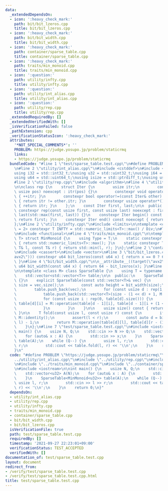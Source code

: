 ```yaml
---
data:
  _extendedDependsOn:
  - icon: ':heavy_check_mark:'
    path: bit/bit_lzeros.cpp
    title: bit/bit_lzeros.cpp
  - icon: ':heavy_check_mark:'
    path: bit/bit_width.cpp
    title: bit/bit_width.cpp
  - icon: ':heavy_check_mark:'
    path: container/sparse_table.cpp
    title: container/sparse_table.cpp
  - icon: ':heavy_check_mark:'
    path: traits/min_monoid.cpp
    title: traits/min_monoid.cpp
  - icon: ':question:'
    path: utility/infty.cpp
    title: utility/infty.cpp
  - icon: ':question:'
    path: utility/int_alias.cpp
    title: utility/int_alias.cpp
  - icon: ':question:'
    path: utility/rep.cpp
    title: utility/rep.cpp
  _extendedRequiredBy: []
  _extendedVerifiedWith: []
  _isVerificationFailed: false
  _pathExtension: cpp
  _verificationStatusIcon: ':heavy_check_mark:'
  attributes:
    '*NOT_SPECIAL_COMMENTS*': ''
    PROBLEM: https://judge.yosupo.jp/problem/staticrmq
    links:
    - https://judge.yosupo.jp/problem/staticrmq
  bundledCode: "#line 1 \"test/sparse_table.test.cpp\"\n#define PROBLEM \"https://judge.yosupo.jp/problem/staticrmq\"\
    \n#line 2 \"utility/int_alias.cpp\"\n#include <cstddef>\n#include <cstdint>\n\n\
    using i32 = std::int32_t;\nusing u32 = std::uint32_t;\nusing i64 = std::int64_t;\n\
    using u64 = std::uint64_t;\nusing isize = std::ptrdiff_t;\nusing usize = std::size_t;\n\
    #line 2 \"utility/rep.cpp\"\n#include <algorithm>\n#line 4 \"utility/rep.cpp\"\
    \n\nclass rep {\n    struct Iter {\n        usize itr;\n        constexpr Iter(const\
    \ usize pos) noexcept : itr(pos) {}\n        constexpr void operator++() noexcept\
    \ { ++itr; }\n        constexpr bool operator!=(const Iter& other) const noexcept\
    \ { return itr != other.itr; }\n        constexpr usize operator*() const noexcept\
    \ { return itr; }\n    };\n    const Iter first, last;\n\n  public:\n    explicit\
    \ constexpr rep(const usize first, const usize last) noexcept : first(first),\
    \ last(std::max(first, last)) {}\n    constexpr Iter begin() const noexcept {\
    \ return first; }\n    constexpr Iter end() const noexcept { return last; }\n\
    };\n#line 2 \"utility/infty.cpp\"\n#include <limits>\n\ntemplate <class T, T Div\
    \ = 2> constexpr T INFTY = std::numeric_limits<T>::max() / Div;\n#line 2 \"traits/min_monoid.cpp\"\
    \n#include <functional>\n#line 4 \"traits/min_monoid.cpp\"\n\ntemplate <class\
    \ T> struct MinMonoid {\n    using Type = T;\n    static constexpr T identity()\
    \ { return std::numeric_limits<T>::max(); }\n    static constexpr T operation(const\
    \ T& l, const T& r) { return std::min(l, r); }\n};\n#line 2 \"container/sparse_table.cpp\"\
    \n#include <cassert>\n#include <vector>\n#line 3 \"bit/bit_lzeros.cpp\"\n\n__attribute__((target(\"\
    avx2\"))) constexpr u64 bit_lzeros(const u64 x) { return x == 0 ? 64 : __builtin_clzll(x);\
    \ }\n#line 4 \"bit/bit_width.cpp\"\n\n__attribute__((target(\"avx2\"))) constexpr\
    \ u64 bit_width(const u64 x) { return 64 - bit_lzeros(x); }\n#line 7 \"container/sparse_table.cpp\"\
    \n\ntemplate <class M> class SparseTable {\n    using T = typename M::Type;\n\
    \    std::vector<std::vector<T>> table;\n\n  public:\n    SparseTable() : SparseTable(std::vector<T>())\
    \ {}\n    explicit SparseTable(const std::vector<T>& vec) {\n        const auto\
    \ size = vec.size();\n        const auto height = bit_width(size);\n        table.reserve(height);\n\
    \        table.push_back(vec);\n        for (const usize d : rep(1, height)) {\n\
    \            table.push_back(std::vector<T>(size - (1 << d) + 1, M::identity()));\n\
    \            for (const usize i : rep(0, table[d].size())) {\n               \
    \ table[d][i] = M::operation(table[d - 1][i], table[d - 1][i + (1 << (d - 1))]);\n\
    \            }\n        }\n    }\n\n    usize size() const { return table[0].size();\
    \ }\n\n    T fold(const usize l, const usize r) const {\n        if (l == r) return\
    \ M::identity();\n        assert(l < r);\n        const auto d = bit_width(r -\
    \ l) - 1;\n        return M::operation(table[d][l], table[d][r - (1 << d)]);\n\
    \    }\n};\n#line 7 \"test/sparse_table.test.cpp\"\n#include <iostream>\n\nint\
    \ main() {\n    usize N, Q;\n    std::cin >> N >> Q;\n    std::vector<u32> A(N);\n\
    \    for (auto& x : A) {\n        std::cin >> x;\n    }\n    SparseTable<MinMonoid<u32>>\
    \ table(A);\n    while (Q--) {\n        usize l, r;\n        std::cin >> l >>\
    \ r;\n        std::cout << table.fold(l, r) << '\\n';\n    }\n    return 0;\n\
    }\n"
  code: "#define PROBLEM \"https://judge.yosupo.jp/problem/staticrmq\"\n#include \"\
    ../utility/int_alias.cpp\"\n#include \"../utility/rep.cpp\"\n#include \"../utility/infty.cpp\"\
    \n#include \"../traits/min_monoid.cpp\"\n#include \"../container/sparse_table.cpp\"\
    \n#include <iostream>\n\nint main() {\n    usize N, Q;\n    std::cin >> N >> Q;\n\
    \    std::vector<u32> A(N);\n    for (auto& x : A) {\n        std::cin >> x;\n\
    \    }\n    SparseTable<MinMonoid<u32>> table(A);\n    while (Q--) {\n       \
    \ usize l, r;\n        std::cin >> l >> r;\n        std::cout << table.fold(l,\
    \ r) << '\\n';\n    }\n    return 0;\n}"
  dependsOn:
  - utility/int_alias.cpp
  - utility/rep.cpp
  - utility/infty.cpp
  - traits/min_monoid.cpp
  - container/sparse_table.cpp
  - bit/bit_width.cpp
  - bit/bit_lzeros.cpp
  isVerificationFile: true
  path: test/sparse_table.test.cpp
  requiredBy: []
  timestamp: '2021-09-27 22:23:01+09:00'
  verificationStatus: TEST_ACCEPTED
  verifiedWith: []
documentation_of: test/sparse_table.test.cpp
layout: document
redirect_from:
- /verify/test/sparse_table.test.cpp
- /verify/test/sparse_table.test.cpp.html
title: test/sparse_table.test.cpp
---
```

